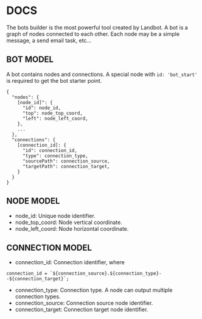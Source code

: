 # DOCS
The bots builder is the most powerful tool created by Landbot.
A bot is a graph of nodes connected to each other. Each node may be a simple message, a send email task, etc...

## BOT MODEL
A bot contains nodes and connections. A special node with `id: 'bot_start'` is required to get the bot starter point.
```
{
  "nodes": {
    [node_id]": {
      "id": node_id,
      "top": node_top_coord,
      "left": node_left_coord,
    },
    ...
  },
  "connections": {
    [connection_id]: {
      "id": connection_id,
      "type": connection_type,
      "sourcePath": connection_source,
      "targetPath": connection_target,
    }
  }
}
```

## NODE MODEL
- node_id: Unique node identifier.
- node_top_coord: Node vertical coordinate.
- node_left_coord: Node horizontal coordinate.

## CONNECTION MODEL
- connection_id: Connection identifier, where
```
connection_id = `${connection_source}.${connection_type}--${connection_target}`;
```
- connection_type: Connection type. A node can output multiple connection types.
- connection_source: Connection source node identifier.
- connection_target: Connection target node identifier.